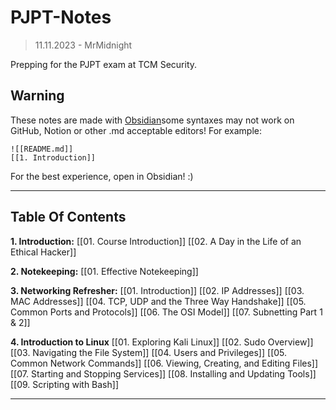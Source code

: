 # PJPT-Notes
>11.11.2023 - 
>MrMidnight

Prepping for the PJPT exam at TCM Security.
## Warning
These notes are made with [Obsidian](https://obsidian.md)some syntaxes may not work on GitHub, Notion or other .md acceptable editors! For example:
```
![[README.md]]
[[1. Introduction]]
```
For the best experience, open in Obsidian! :)

---
## Table Of Contents

**1. Introduction:**
[[01. Course Introduction]]
[[02. A Day in the Life of an Ethical Hacker]]

**2. Notekeeping:**
[[01. Effective Notekeeping]]

**3. Networking Refresher:**
[[01. Introduction]]
[[02. IP Addresses]]
[[03. MAC Addresses]]
[[04. TCP, UDP and the Three Way Handshake]]
[[05. Common Ports and Protocols]]
[[06. The OSI Model]]
[[07. Subnetting Part 1 & 2]]

**4. Introduction to Linux**
[[01. Exploring Kali Linux]]
[[02. Sudo Overview]]
[[03. Navigating the File System]]
[[04. Users and Privileges]]
[[05. Common Network Commands]]
[[06. Viewing, Creating, and Editing Files]]
[[07. Starting and Stopping Services]]
[[08. Installing and Updating Tools]]
[[09. Scripting with Bash]]

---
